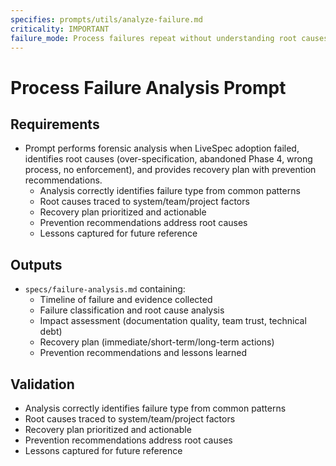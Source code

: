 ```yaml
---
specifies: prompts/utils/analyze-failure.md
criticality: IMPORTANT
failure_mode: Process failures repeat without understanding root causes, preventing improvement
---
```


# Process Failure Analysis Prompt

## Requirements
- Prompt performs forensic analysis when LiveSpec adoption failed, identifies root causes (over-specification, abandoned Phase 4, wrong process, no enforcement), and provides recovery plan with prevention recommendations.
  - Analysis correctly identifies failure type from common patterns
  - Root causes traced to system/team/project factors
  - Recovery plan prioritized and actionable
  - Prevention recommendations address root causes
  - Lessons captured for future reference

## Outputs

- `specs/failure-analysis.md` containing:
  - Timeline of failure and evidence collected
  - Failure classification and root cause analysis
  - Impact assessment (documentation quality, team trust, technical debt)
  - Recovery plan (immediate/short-term/long-term actions)
  - Prevention recommendations and lessons learned

## Validation

- Analysis correctly identifies failure type from common patterns
- Root causes traced to system/team/project factors
- Recovery plan prioritized and actionable
- Prevention recommendations address root causes
- Lessons captured for future reference
